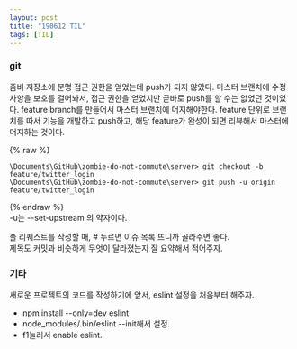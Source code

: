 ```yaml
---
layout: post
title: "190612 TIL"
tags: [TIL]
---
```


### git
좀비 저장소에 분명 접근 권한을 얻었는데 push가 되지 않았다. 
마스터 브랜치에 수정사항을 보호를 걸어놔서, 접근 권한을 얻었지만 곧바로 push를 할 수는 없었던 것이었다. 
feature branch를 만들어서 마스터 브랜치에 머지해야한다. feature 단위로 브랜치를 따서 기능을 개발하고 push하고, 해당 feature가 완성이 되면 리뷰해서 마스터에 머지하는 것이다. 


{% raw %}
```
\Documents\GitHub\zombie-do-not-commute\server> git checkout -b feature/twitter_login
\Documents\GitHub\zombie-do-not-commute\server> git push -u origin feature/twitter_login  
```
{% endraw %}  
-u는 --set-upstream 의 약자이다.    

풀 리퀘스트를 작성할 때, # 누르면 이슈 목록 뜨니까 골라주면 좋다.  
제목도 커밋과 비슷하게 무엇이 달라졌는지 잘 요약해서 적어주자. 

### 기타
새로운 프로젝트의 코드를 작성하기에 앞서, eslint 설정을 처음부터 해주자. 
- npm install --only=dev eslint 
- node_modules/.bin/eslint --init해서 설정. 
- f1눌러서 enable eslint.
